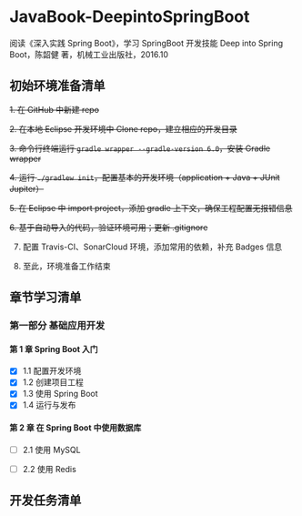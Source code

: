# JavaBook-DeepintoSpringBoot

阅读《深入实践 Spring Boot》，学习 SpringBoot 开发技能
  Deep into Spring Boot，陈韶健 著，机械工业出版社，2016.10



## 初始环境准备清单

~~1. 在 GitHub 中新建 repo~~

~~2. 在本地 Eclipse 开发环境中 Clone repo，建立相应的开发目录~~

~~3. 命令行终端运行 `gradle wrapper --gradle-version 6.0`，安装 Gradle wrapper~~

~~4. 运行 `./gradlew init`，配置基本的开发环境（application + Java + JUnit Jupiter）~~

~~5. 在 Eclipse 中 import project，添加 gradle 上下文，确保工程配置无报错信息~~

~~6. 基于自动导入的代码，验证环境可用；更新 .gitignore~~

7. 配置 Travis-CI、SonarCloud 环境，添加常用的依赖，补充 Badges 信息

8. 至此，环境准备工作结束



## 章节学习清单

### 第一部分 基础应用开发

#### 第 1 章  Spring Boot 入门

- [X] 1.1 配置开发环境
- [X] 1.2 创建项目工程
- [X] 1.3 使用 Spring Boot
- [X] 1.4 运行与发布

#### 第 2 章  在 Spring Boot 中使用数据库

- [ ] 2.1 使用 MySQL
- [ ] 2.2 使用 Redis



## 开发任务清单



